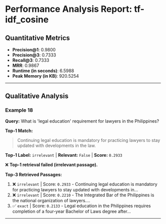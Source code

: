 # Performance Analysis Report: tf-idf_cosine

## Quantitative Metrics

- **Precision@1**: 0.9800
- **Precision@3**: 0.7333
- **Recall@3**: 0.7333
- **MRR**: 0.9867
- **Runtime (in seconds)**: 6.5988
- **Peak Memory (in KB)**: 920.5254

---

## Qualitative Analysis

### Example 18
**Query:** What is 'legal education' requirement for lawyers in the Philippines?

**Top-1 Match:**
> Continuing legal education is mandatory for practicing lawyers to stay updated with developments in the law.

**Top-1 Label:** `irrelevant` | **Relevant:** `False` | **Score:** `0.2933`

❌ **Top-1 retrieval failed (irrelevant passage).**

**Top-3 Retrieved Passages:**
1. ❌ `irrelevant` | Score: `0.2933` - Continuing legal education is mandatory for practicing lawyers to stay updated with developments in...
2. ❌ `irrelevant` | Score: `0.2210` - The Integrated Bar of the Philippines is the national organization of lawyers....
3. ✅ `exact` | Score: `0.2133` - Legal education in the Philippines requires completion of a four-year Bachelor of Laws degree after...


---

